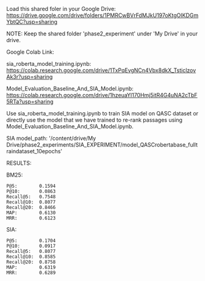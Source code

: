 Load this shared foler in your Google Drive: https://drive.google.com/drive/folders/1PMRCwBVrFdMJkU197oKtgOIKDGmYbtQC?usp=sharing

NOTE: Keep the shared folder 'phase2_experiment' under 'My Drive' in your drive.

Google Colab Link:

sia_roberta_model_training.ipynb: https://colab.research.google.com/drive/1TxPqEvgNCn4Vbx8dkX_TsticlzovAk3r?usp=sharing

Model_Evaluation_Baseline_And_SIA_Model.ipynb: https://colab.research.google.com/drive/1hzeuaYl170Hmj5itR4G4uNA2cTbF5RTa?usp=sharing

Use sia_roberta_model_training.ipynb to train SIA model on QASC dataset or directly use the model that we have trained to re-rank passages using Model_Evaluation_Baseline_And_SIA_Model.ipynb.

SIA model_path: '/content/drive/My Drive/phase2_experiments/SIA_EXPERIMENT/model_QASCrobertabase_fulltraindataset_10epochs'

RESULTS:

  BM25:
  
    P@5:        0.1594  
    P@10:       0.0863
    Recall@5:   0.7548
    Recall@10:  0.8077
    Recall@20:  0.8466
    MAP:        0.6130
    MRR:        0.6123
    
  SIA: 
  
    P@5:        0.1704
    P@10:       0.0917
    Recall@5:   0.8077
    Recall@10:  0.8585
    Recall@20:  0.8758
    MAP:        0.6319
    MRR:        0.6289

